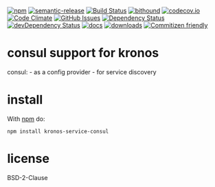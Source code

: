 [![npm](https://img.shields.io/npm/v/kronos-service-consul.svg)](https://www.npmjs.com/package/kronos-service-consul)
[![semantic-release](https://img.shields.io/badge/%20%20%F0%9F%93%A6%F0%9F%9A%80-semantic--release-e10079.svg)](https://github.com/Kronos-Integration/kronos-service-consul)
[![Build Status](https://secure.travis-ci.org/Kronos-Integration/kronos-service-consul.png)](http://travis-ci.org/Kronos-Integration/kronos-service-consul)
[![bithound](https://www.bithound.io/github/Kronos-Integration/kronos-service-consul/badges/score.svg)](https://www.bithound.io/github/Kronos-Integration/kronos-service-consul)
[![codecov.io](http://codecov.io/github/Kronos-Integration/kronos-service-consul/coverage.svg?branch=master)](http://codecov.io/github/Kronos-Integration/kronos-service-consul?branch=master)
[![Code Climate](https://codeclimate.com/github/Kronos-Integration/kronos-service-consul/badges/gpa.svg)](https://codeclimate.com/github/Kronos-Integration/kronos-service-consul)
[![GitHub Issues](https://img.shields.io/github/issues/Kronos-Integration/kronos-service-consul.svg?style=flat-square)](https://github.com/Kronos-Integration/kronos-service-consul/issues)
[![Dependency Status](https://david-dm.org/Kronos-Integration/kronos-service-consul.svg)](https://david-dm.org/Kronos-Integration/kronos-service-consul)
[![devDependency Status](https://david-dm.org/Kronos-Integration/kronos-service-consul/dev-status.svg)](https://david-dm.org/Kronos-Integration/kronos-service-consul#info=devDependencies)
[![docs](http://inch-ci.org/github/Kronos-Integration/kronos-service-consul.svg?branch=master)](http://inch-ci.org/github/Kronos-Integration/kronos-service-consul)
[![downloads](http://img.shields.io/npm/dm/kronos-service-consul.svg?style=flat-square)](https://npmjs.org/package/kronos-service-consul)
[![Commitizen friendly](https://img.shields.io/badge/commitizen-friendly-brightgreen.svg)](http://commitizen.github.io/cz-cli/)

consul support for kronos
=========================

consul: - as a config provider - for service discovery

install
=======

With [npm](http://npmjs.org) do:

```shell
npm install kronos-service-consul
```

license
=======

BSD-2-Clause
